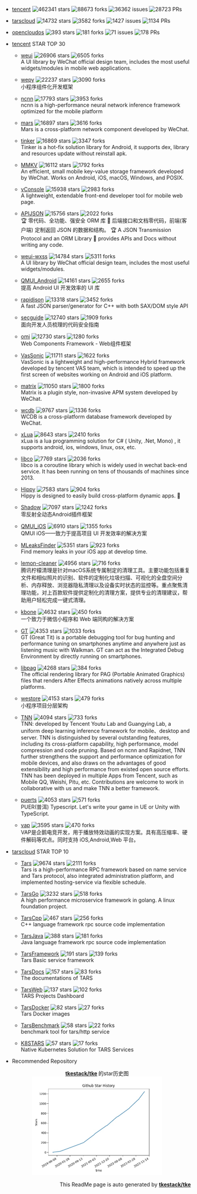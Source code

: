 
+ [tencent](https://github.com/tencent)
![462341 stars](https://img.shields.io/badge/Stars-462341-green)
![88673 forks](https://img.shields.io/badge/Forks-88673-green)
![36362 issues](https://img.shields.io/badge/Issues-36362-green)
![28723 PRs](https://img.shields.io/badge/PRs-28723-green)

+ [tarscloud](https://github.com/tarscloud)
![14732 stars](https://img.shields.io/badge/Stars-14732-green)
![3582 forks](https://img.shields.io/badge/Forks-3582-green)
![1427 issues](https://img.shields.io/badge/Issues-1427-green)
![1134 PRs](https://img.shields.io/badge/PRs-1134-green)

+ [opencloudos](https://github.com/opencloudos)
![393 stars](https://img.shields.io/badge/Stars-393-green)
![181 forks](https://img.shields.io/badge/Forks-181-green)
![71 issues](https://img.shields.io/badge/Issues-71-green)
![178 PRs](https://img.shields.io/badge/PRs-178-green)



+ [tencent](https://github.com/tencent) STAR TOP 30
    
    + [weui](https://github.com/tencent/weui) 
    ![26906 stars](https://img.shields.io/badge/Stars-26906-green)
    ![6505 forks](https://img.shields.io/badge/Forks-6505-green)  
    A UI library by WeChat official design team, includes the most useful widgets/modules in mobile web applications.
    
    + [wepy](https://github.com/tencent/wepy) 
    ![22237 stars](https://img.shields.io/badge/Stars-22237-green)
    ![3090 forks](https://img.shields.io/badge/Forks-3090-green)  
    小程序组件化开发框架
    
    + [ncnn](https://github.com/tencent/ncnn) 
    ![17793 stars](https://img.shields.io/badge/Stars-17793-green)
    ![3953 forks](https://img.shields.io/badge/Forks-3953-green)  
    ncnn is a high-performance neural network inference framework optimized for the mobile platform
    
    + [mars](https://github.com/tencent/mars) 
    ![16897 stars](https://img.shields.io/badge/Stars-16897-green)
    ![3616 forks](https://img.shields.io/badge/Forks-3616-green)  
    Mars is a cross-platform network component  developed by WeChat.
    
    + [tinker](https://github.com/tencent/tinker) 
    ![16869 stars](https://img.shields.io/badge/Stars-16869-green)
    ![3347 forks](https://img.shields.io/badge/Forks-3347-green)  
    Tinker is a hot-fix solution library for Android, it supports dex, library and resources update without reinstall apk.
    
    + [MMKV](https://github.com/tencent/MMKV) 
    ![16112 stars](https://img.shields.io/badge/Stars-16112-green)
    ![1792 forks](https://img.shields.io/badge/Forks-1792-green)  
    An efficient, small mobile key-value storage framework developed by WeChat. Works on Android, iOS, macOS, Windows, and POSIX.
    
    + [vConsole](https://github.com/tencent/vConsole) 
    ![15938 stars](https://img.shields.io/badge/Stars-15938-green)
    ![2983 forks](https://img.shields.io/badge/Forks-2983-green)  
    A lightweight, extendable front-end developer tool for mobile web page.
    
    + [APIJSON](https://github.com/tencent/APIJSON) 
    ![15756 stars](https://img.shields.io/badge/Stars-15756-green)
    ![2022 forks](https://img.shields.io/badge/Forks-2022-green)  
    🏆 零代码、全功能、强安全 ORM 库 🚀 后端接口和文档零代码，前端(客户端) 定制返回 JSON 的数据和结构。 🏆 A JSON Transmission Protocol and an ORM Library 🚀  provides APIs and Docs without writing any code.
    
    + [weui-wxss](https://github.com/tencent/weui-wxss) 
    ![14784 stars](https://img.shields.io/badge/Stars-14784-green)
    ![5311 forks](https://img.shields.io/badge/Forks-5311-green)  
    A UI library by WeChat official design team, includes the most useful widgets/modules.
    
    + [QMUI_Android](https://github.com/tencent/QMUI_Android) 
    ![14161 stars](https://img.shields.io/badge/Stars-14161-green)
    ![2655 forks](https://img.shields.io/badge/Forks-2655-green)  
    提高 Android UI 开发效率的 UI 库
    
    + [rapidjson](https://github.com/tencent/rapidjson) 
    ![13318 stars](https://img.shields.io/badge/Stars-13318-green)
    ![3452 forks](https://img.shields.io/badge/Forks-3452-green)  
    A fast JSON parser/generator for C++ with both SAX/DOM style API
    
    + [secguide](https://github.com/tencent/secguide) 
    ![12740 stars](https://img.shields.io/badge/Stars-12740-green)
    ![1909 forks](https://img.shields.io/badge/Forks-1909-green)  
    面向开发人员梳理的代码安全指南
    
    + [omi](https://github.com/tencent/omi) 
    ![12730 stars](https://img.shields.io/badge/Stars-12730-green)
    ![1280 forks](https://img.shields.io/badge/Forks-1280-green)  
    Web Components Framework - Web组件框架
    
    + [VasSonic](https://github.com/tencent/VasSonic) 
    ![11711 stars](https://img.shields.io/badge/Stars-11711-green)
    ![1622 forks](https://img.shields.io/badge/Forks-1622-green)  
    VasSonic is a lightweight and high-performance Hybrid framework developed by tencent VAS team, which is intended to speed up the first screen of websites working on Android and iOS platform. 
    
    + [matrix](https://github.com/tencent/matrix) 
    ![11050 stars](https://img.shields.io/badge/Stars-11050-green)
    ![1800 forks](https://img.shields.io/badge/Forks-1800-green)  
    Matrix is a plugin style, non-invasive APM system developed by WeChat.
    
    + [wcdb](https://github.com/tencent/wcdb) 
    ![9767 stars](https://img.shields.io/badge/Stars-9767-green)
    ![1336 forks](https://img.shields.io/badge/Forks-1336-green)  
    WCDB is a cross-platform database framework developed by WeChat.
    
    + [xLua](https://github.com/tencent/xLua) 
    ![8643 stars](https://img.shields.io/badge/Stars-8643-green)
    ![2410 forks](https://img.shields.io/badge/Forks-2410-green)  
    xLua is a lua programming solution for  C# ( Unity, .Net, Mono) , it supports android, ios, windows, linux, osx, etc.
    
    + [libco](https://github.com/tencent/libco) 
    ![7769 stars](https://img.shields.io/badge/Stars-7769-green)
    ![2036 forks](https://img.shields.io/badge/Forks-2036-green)  
    libco is a coroutine library which is widely used in wechat  back-end service. It has been running on tens of thousands of machines since 2013.
    
    + [Hippy](https://github.com/tencent/Hippy) 
    ![7583 stars](https://img.shields.io/badge/Stars-7583-green)
    ![904 forks](https://img.shields.io/badge/Forks-904-green)  
    Hippy is designed to easily build cross-platform dynamic apps. 👏
    
    + [Shadow](https://github.com/tencent/Shadow) 
    ![7097 stars](https://img.shields.io/badge/Stars-7097-green)
    ![1242 forks](https://img.shields.io/badge/Forks-1242-green)  
    零反射全动态Android插件框架
    
    + [QMUI_iOS](https://github.com/tencent/QMUI_iOS) 
    ![6910 stars](https://img.shields.io/badge/Stars-6910-green)
    ![1355 forks](https://img.shields.io/badge/Forks-1355-green)  
    QMUI iOS——致力于提高项目 UI 开发效率的解决方案
    
    + [MLeaksFinder](https://github.com/tencent/MLeaksFinder) 
    ![5351 stars](https://img.shields.io/badge/Stars-5351-green)
    ![923 forks](https://img.shields.io/badge/Forks-923-green)  
    Find memory leaks in your iOS app at develop time.
    
    + [lemon-cleaner](https://github.com/tencent/lemon-cleaner) 
    ![4956 stars](https://img.shields.io/badge/Stars-4956-green)
    ![716 forks](https://img.shields.io/badge/Forks-716-green)  
    腾讯柠檬清理是针对macOS系统专属制定的清理工具。主要功能包括重复文件和相似照片的识别、软件的定制化垃圾扫描、可视化的全盘空间分析、内存释放、浏览器隐私清理以及设备实时状态的监控等。重点聚焦清理功能，对上百款软件提供定制化的清理方案，提供专业的清理建议，帮助用户轻松完成一键式清理。
    
    + [kbone](https://github.com/tencent/kbone) 
    ![4632 stars](https://img.shields.io/badge/Stars-4632-green)
    ![450 forks](https://img.shields.io/badge/Forks-450-green)  
    一个致力于微信小程序和 Web 端同构的解决方案
    
    + [GT](https://github.com/tencent/GT) 
    ![4353 stars](https://img.shields.io/badge/Stars-4353-green)
    ![1033 forks](https://img.shields.io/badge/Forks-1033-green)  
    GT (Great Tit) is a portable debugging tool for bug hunting and performance tuning on smartphones anytime and anywhere just as listening music with Walkman. GT can act as the Integrated Debug Environment by directly running on smartphones.
    
    + [libpag](https://github.com/tencent/libpag) 
    ![4268 stars](https://img.shields.io/badge/Stars-4268-green)
    ![384 forks](https://img.shields.io/badge/Forks-384-green)  
    The official rendering library for PAG (Portable Animated Graphics) files that renders After Effects animations natively across multiple platforms.
    
    + [westore](https://github.com/tencent/westore) 
    ![4153 stars](https://img.shields.io/badge/Stars-4153-green)
    ![479 forks](https://img.shields.io/badge/Forks-479-green)  
    小程序项目分层架构
    
    + [TNN](https://github.com/tencent/TNN) 
    ![4094 stars](https://img.shields.io/badge/Stars-4094-green)
    ![733 forks](https://img.shields.io/badge/Forks-733-green)  
    TNN: developed by Tencent Youtu Lab and Guangying Lab, a uniform deep learning inference framework for mobile、desktop and server. TNN is distinguished by several outstanding features, including its cross-platform capability, high performance, model compression and code pruning. Based on ncnn and Rapidnet, TNN further strengthens the support and performance optimization for mobile devices, and also draws on the advantages of good extensibility and high performance from existed open source efforts. TNN has been deployed in multiple Apps from Tencent, such as Mobile QQ, Weishi, Pitu, etc. Contributions are welcome to work in collaborative with us and make TNN a better framework. 
    
    + [puerts](https://github.com/tencent/puerts) 
    ![4053 stars](https://img.shields.io/badge/Stars-4053-green)
    ![571 forks](https://img.shields.io/badge/Forks-571-green)  
    PUER(普洱) Typescript. Let's write your game in UE or Unity with TypeScript.
    
    + [vap](https://github.com/tencent/vap) 
    ![3595 stars](https://img.shields.io/badge/Stars-3595-green)
    ![470 forks](https://img.shields.io/badge/Forks-470-green)  
    VAP是企鹅电竞开发，用于播放特效动画的实现方案。具有高压缩率、硬件解码等优点。同时支持 iOS,Android,Web 平台。
    

+ [tarscloud](https://github.com/tarscloud) STAR TOP 10
    
    + [Tars](https://github.com/tarscloud/Tars) 
    ![9674 stars](https://img.shields.io/badge/Stars-9674-green)
    ![2111 forks](https://img.shields.io/badge/Forks-2111-green)  
    Tars is a high-performance RPC framework based on name service and Tars protocol, also integrated administration platform, and implemented hosting-service via flexible schedule.
    
    + [TarsGo](https://github.com/tarscloud/TarsGo) 
    ![3232 stars](https://img.shields.io/badge/Stars-3232-green)
    ![518 forks](https://img.shields.io/badge/Forks-518-green)  
    A  high performance microservice  framework  in golang. A linux foundation project.
    
    + [TarsCpp](https://github.com/tarscloud/TarsCpp) 
    ![467 stars](https://img.shields.io/badge/Stars-467-green)
    ![256 forks](https://img.shields.io/badge/Forks-256-green)  
    C++ language framework rpc source code implementation
    
    + [TarsJava](https://github.com/tarscloud/TarsJava) 
    ![388 stars](https://img.shields.io/badge/Stars-388-green)
    ![181 forks](https://img.shields.io/badge/Forks-181-green)  
    Java language framework rpc source code implementation
    
    + [TarsFramework](https://github.com/tarscloud/TarsFramework) 
    ![191 stars](https://img.shields.io/badge/Stars-191-green)
    ![139 forks](https://img.shields.io/badge/Forks-139-green)  
    Tars Basic service framework
    
    + [TarsDocs](https://github.com/tarscloud/TarsDocs) 
    ![157 stars](https://img.shields.io/badge/Stars-157-green)
    ![83 forks](https://img.shields.io/badge/Forks-83-green)  
    The documentations of TARS
    
    + [TarsWeb](https://github.com/tarscloud/TarsWeb) 
    ![137 stars](https://img.shields.io/badge/Stars-137-green)
    ![102 forks](https://img.shields.io/badge/Forks-102-green)  
    TARS Projects Dashboard
    
    + [TarsDocker](https://github.com/tarscloud/TarsDocker) 
    ![82 stars](https://img.shields.io/badge/Stars-82-green)
    ![27 forks](https://img.shields.io/badge/Forks-27-green)  
    Tars Docker  images
    
    + [TarsBenchmark](https://github.com/tarscloud/TarsBenchmark) 
    ![58 stars](https://img.shields.io/badge/Stars-58-green)
    ![22 forks](https://img.shields.io/badge/Forks-22-green)  
    benchmark tool for tars/http service
    
    + [K8STARS](https://github.com/tarscloud/K8STARS) 
    ![57 stars](https://img.shields.io/badge/Stars-57-green)
    ![17 forks](https://img.shields.io/badge/Forks-17-green)  
    Native Kubernetes  Solution for TARS Services
    


+ Recommended Repository  
<p align="center">
      <strong>
        <a href="https://github.com/tkestack/tke" target="_blank">tkestack/tke</a>
      </strong>  的star历史图
  <br>
  <img src="https://raw.githubusercontent.com/ButterAndButterfly/GithubTools/master/data/stars_history.jpg" width="350px"></img>    
</p>

<p align="right">
      This ReadMe page is auto generated by 
      <strong>
        <a href="https://github.com/tkestack/tke" target="_blank">tkestack/tke</a><br>
      </strong>   
</p>